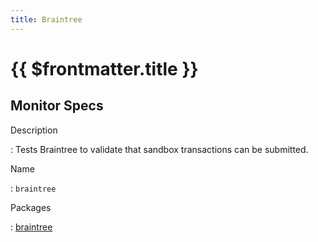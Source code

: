 ```yaml
---
title: Braintree
---
```


# {{ $frontmatter.title }}

## Monitor Specs

Description

: Tests Braintree to validate that sandbox transactions can be submitted.

Name

: `braintree`

Packages

: [braintree](braintree_braintree.md)


<!--@include: /parts/_1.md-->


<!--@include: /parts/_2.md-->